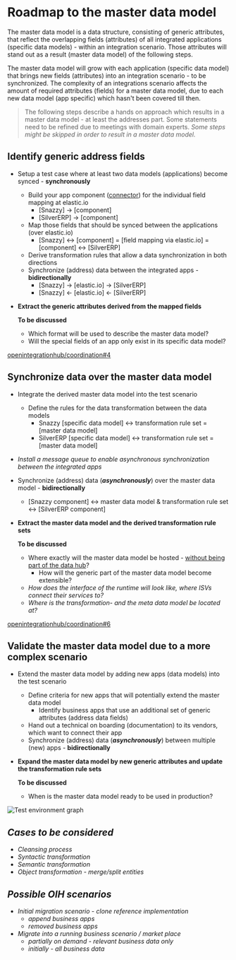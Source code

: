 # Roadmap to the master data model
The master data model is a data structure, consisting of generic attributes, that reflect the overlapping fields (attributes) of all integrated applications (specific data models) - within an integration scenario. Those attributes will stand out as a result (master data model) of the following steps.

The master data model will grow with each application (specific data model) that brings new fields (attributes) into an integration scenario - to be synchronized. The complexity of an integrations scenario affects the amount of required attributes (fields) for a master data model, due to each new data model (app specific) which hasn't been covered till then.

> The following steps describe a hands on approach which results in a master data model - at least the addresses part. Some statements need to be refined due to meetings with domain experts. _Some steps might be skipped in order to result in a master data model._

## Identify generic address fields
* Setup a test case where at least two data models (applications) become synced - **synchronously**
  * Build your app component ([connector](https://github.com/openintegrationhub/architecture/blob/master/evaluations/ComponentQualityGuidelines.md)) for the individual field mapping at elastic.io
    * [Snazzy] -> [component]
    * [SilverERP] -> [component]
  * Map those fields that should be synced between the applications (over elastic.io)
    * [Snazzy] <-> [component] = [field mapping via elastic.io] = [component] <-> [SilverERP]
  * Derive transformation rules that allow a data synchronization in both directions
  * Synchronize (address) data between the integrated apps - **bidirectionally**
    * [Snazzy] -> [elastic.io] -> [SilverERP]
    * [Snazzy] <- [elastic.io] <- [SilverERP]
* **Extract the generic attributes derived from the mapped fields**

  **To be discussed**
  * Which format will be used to describe the master data model?
  * Will the special fields of an app only exist in its specific data model?

[openintegrationhub/coordination#4](https://github.com/openintegrationhub/coordination/issues/4)

## Synchronize data over the master data model
* Integrate the derived master data model into the test scenario
  * Define the rules for the data transformation between the data models
    * Snazzy [specific data model] <-> transformation rule set = [master data model]
    * SilverERP [specific data model] <-> transformation rule set = [master data model]
* _Install a message queue to enable asynchronous synchronization between the integrated apps_    
* Synchronize (address) data (***asynchronously***) over the master data model - **bidirectionally**
  * [Snazzy component] <-> master data model & transformation rule set <-> [SilverERP component]
* **Extract the master data model and the derived transformation rule sets**

  **To be discussed**
  * Where exactly will the master data model be hosted - [without being part of the data hub](https://github.com/openintegrationhub/architecture/wiki/base-architecture#oih-runtime)?
    * How will the generic part of the master data model become extensible?
  * _How does the interface of the runtime will look like, where ISVs connect their services to?_
  * _Where is the transformation- and the meta data model be located at?_

[openintegrationhub/coordination#6](https://github.com/openintegrationhub/coordination/issues/6)

## Validate the master data model due to a more complex scenario
* Extend the master data model by adding new apps (data models) into the test scenario
  * Define criteria for new apps that will potentially extend the master data model
    * Identify business apps that use an additional set of generic attributes (address data fields)
  * Hand out a technical on boarding (documentation) to its vendors, which want to connect their app
  * Synchronize (address) data (***asynchronously***) between multiple (new) apps - **bidirectionally**
* **Expand the master data model by new generic attributes and update the transformation rule sets**

  **To be discussed**
  * When is the master data model ready to be used in production?

![Test environment graph](https://github.com/openintegrationhub/architecture/blob/fbaa08302287b4558a5811bbdc9e23d1d4b0ff07/images/SystemScopeV1.1.png)

## _Cases to be considered_
* _Cleansing process_
* _Syntactic transformation_
* _Semantic transformation_
* _Object transformation - merge/split entities_

## _Possible OIH scenarios_
* _Initial migration scenario - clone reference implementation_
  * _append business apps_
  * _removed business apps_
* _Migrate into a running business scenario / market place_
  * _partially on demand - relevant business data only_
  * _initially - all business data_
